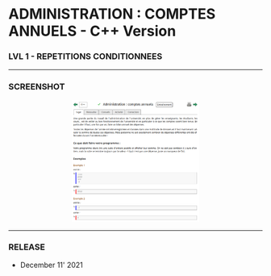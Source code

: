 # ADMINISTRATION : COMPTES ANNUELS - C++ Version
### LVL 1 - REPETITIONS CONDITIONNEES

---
### **SCREENSHOT**

<div align="center">
    <img
        src="https://github.com/Ayckinn/CPP/blob/main/FRANCE_IOI/LEVEL_01/8_Repetitions_conditionnees/2_administration/todo.png"
        alt="DEMO"
        style="width:50%">
</div>

---
### **RELEASE**

- December 11' 2021